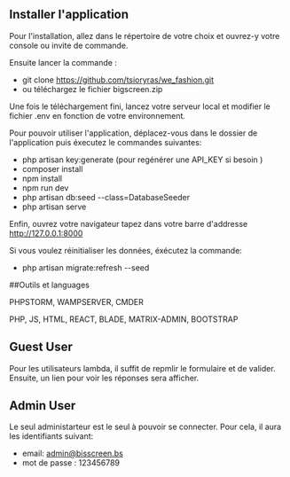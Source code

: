 ## Installer l'application

Pour l'installation, allez dans le répertoire de votre choix et ouvrez-y votre 
console ou invite de commande.

Ensuite lancer la commande :
- git clone https://github.com/tsioryras/we_fashion.git
- ou téléchargez le fichier bigscreen.zip

Une fois le téléchargement fini, lancez votre serveur local et modifier le fichier .env en fonction de votre environnement.


Pour pouvoir utiliser l'application, déplacez-vous dans le dossier de l'application 
puis éxecutez le commandes suivantes:
- php artisan key:generate (pour regénérer une API_KEY si besoin )
- composer install
- npm install
- npm run dev
- php artisan db:seed --class=DatabaseSeeder
- php artisan serve

Enfin, ouvrez votre navigateur tapez dans votre barre d'addresse http://127.0.0.1:8000

Si vous voulez réinitialiser les données, éxécutez la commande:
- php artisan migrate:refresh --seed

 
##Outils et languages

PHPSTORM, WAMPSERVER, CMDER

PHP, JS, HTML, REACT, BLADE, MATRIX-ADMIN, BOOTSTRAP

## Guest User
Pour les utilisateurs lambda, il suffit de repmlir le formulaire et de valider.
Ensuite, un lien pour voir les réponses sera afficher.

## Admin User
Le seul administarteur est le seul à pouvoir se connecter. Pour cela, il aura les identifiants suivant:

- email: admin@bisscreen.bs
- mot de passe : 123456789